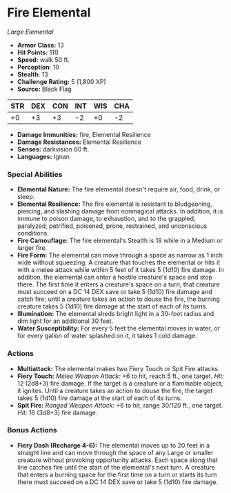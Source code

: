 # Fire Elemental

*Large* *Elemental*

- **Armor Class:** 13
- **Hit Points:** 110 
- **Speed:** walk 50 ft.
- **Perception**: 10
- **Stealth**: 13
- **Challenge Rating:** 5 (1,800 XP)
- **Source:** Black Flag

| STR | DEX | CON | INT | WIS | CHA |
| --- | --- | --- | --- | --- | --- |
| +0 | +3 | +3 | -2 | +0 | -2 |

- **Damage Immunities:** fire, Elemental Resilience
- **Damage Resistances:** Elemental Resilience
- **Senses:** darkvision 60 ft.
- **Languages:** Ignan

### Special Abilities

- **Elemental Nature:** The fire elemental doesn't require air, food, drink, or sleep.
- **Elemental Resilience:** The fire elemental is resistant to bludgeoning, piercing, and slashing damage from nonmagical attacks. In addition, it is immune to poison damage, to exhaustion, and to the grappled, paralyzed, petrified, poisoned, prone, restrained, and unconscious conditions.
- **Fire Camouflage:** The fire elemental's Stealth is 18 while in a Medium or larger fire.
- **Fire Form:** The elemental can move through a space as narrow as 1 inch wide without squeezing. A creature that touches the elemental or hits it with a melee attack while within 5 feet of it takes 5 (1d10) fire damage. In addition, the elemental can enter a hostile creature's space and stop there. The first time it enters a creature's space on a turn, that creature must succeed on a DC 14 DEX save or take 5 (1d10) fire damage and catch fire; until a creature takes an action to douse the fire, the burning creature takes 5 (1d10) fire damage at the start of each of its turns.
- **Illumination:** The elemental sheds bright light in a 30-foot radius and dim light for an additional 30 feet.
- **Water Susceptibility:** For every 5 feet the elemental moves in water, or for every gallon of water splashed on it, it takes 1 cold damage.

### Actions

- **Multiattack:** The elemental makes two Fiery Touch or Spit Fire attacks.
- **Fiery Touch:** _Melee Weapon Attack:_ +6 to hit, reach 5 ft., one target. _Hit:_ 12 (2d8+3) fire damage. If the target is a creature or a flammable object, it ignites. Until a creature takes an action to douse the fire, the target takes 5 (1d10) fire damage at the start of each of its turns.
- **Spit Fire:** _Ranged Weapon Attack:_ +6 to hit, range 30/120 ft., one target. _Hit:_ 16 (3d8+3) fire damage.

### Bonus Actions

- **Fiery Dash (Recharge 4-6):** The elemental moves up to 20 feet in a straight line and can move through the space of any Large or smaller creature without provoking opportunity attacks. Each space along that line catches fire until the start of the elemental's next turn. A creature that enters a burning space for the first time on a turn or starts its turn there must succeed on a DC 14 DEX save or take 5 (1d10) fire damage.
